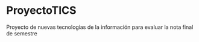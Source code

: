 ProyectoTICS
============

Proyecto de nuevas tecnologías de la información para evaluar la nota final de semestre
